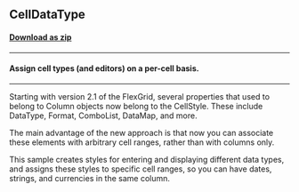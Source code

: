 ## CellDataType
#### [Download as zip](https://minhaskamal.github.io/DownGit/#/home?url=https://github.com/GrapeCity/ComponentOne-WinForms-Samples/tree/master/NetFramework\FlexGrid\VB\CellDataType)
____
#### Assign cell types (and editors) on a per-cell basis.
____
Starting with version 2.1 of the FlexGrid, several properties that used to belong to Column objects now belong to the CellStyle. These include DataType, Format, ComboList, DataMap, and more. 

The main advantage of the new approach is that now you can associate these elements with arbitrary cell ranges, rather than with columns only. 

This sample creates styles for entering and displaying different data types, and assigns these styles to specific cell ranges, so you can have dates, strings, and currencies in the same column. 